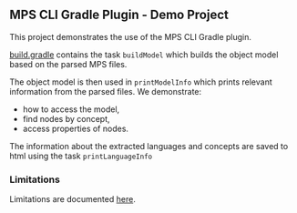 ## MPS CLI Gradle Plugin - Demo Project

This project demonstrates the use of the MPS CLI Gradle plugin.

[build.gradle](build.gradle) contains the task `buildModel` which builds the object model based on the parsed MPS files.


The object model is then used in `printModelInfo` which prints relevant information from the parsed files. We demonstrate: 
- how to access the model, 
- find nodes by concept, 
- access properties of nodes.

The information about the extracted languages and concepts are saved to html using the task `printLanguageInfo`

### Limitations

Limitations are documented [here](./../../mps-cli-gradle-plugin/Readme.md).
